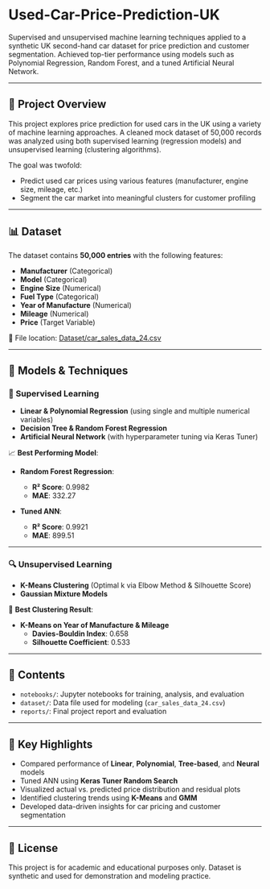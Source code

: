 # Used-Car-Price-Prediction-UK

Supervised and unsupervised machine learning techniques applied to a synthetic UK second-hand car dataset for price prediction and customer segmentation. Achieved top-tier performance using models such as Polynomial Regression, Random Forest, and a tuned Artificial Neural Network.

---

## 🚗 Project Overview

This project explores price prediction for used cars in the UK using a variety of machine learning approaches. A cleaned mock dataset of 50,000 records was analyzed using both supervised learning (regression models) and unsupervised learning (clustering algorithms).

The goal was twofold:
- Predict used car prices using various features (manufacturer, engine size, mileage, etc.)
- Segment the car market into meaningful clusters for customer profiling

---

## 📊 Dataset

The dataset contains **50,000 entries** with the following features:
- **Manufacturer** (Categorical)
- **Model** (Categorical)
- **Engine Size** (Numerical)
- **Fuel Type** (Categorical)
- **Year of Manufacture** (Numerical)
- **Mileage** (Numerical)
- **Price** (Target Variable)

📁 File location: [Dataset/car_sales_data_24.csv](./Dataset/car_sales_data_24.csv)

---

## 🧠 Models & Techniques

### 🔧 Supervised Learning
- **Linear & Polynomial Regression** (using single and multiple numerical variables)
- **Decision Tree & Random Forest Regression**
- **Artificial Neural Network** (with hyperparameter tuning via Keras Tuner)

📈 **Best Performing Model**:  
- **Random Forest Regression**:  
  - **R² Score**: 0.9982  
  - **MAE**: 332.27 

- **Tuned ANN**:  
  - **R² Score**: 0.9921  
  - **MAE**: 899.51 

---

### 🔍 Unsupervised Learning
- **K-Means Clustering** (Optimal k via Elbow Method & Silhouette Score)
- **Gaussian Mixture Models**
  
📌 **Best Clustering Result**:  
- **K-Means on Year of Manufacture & Mileage**  
  - **Davies-Bouldin Index**: 0.658  
  - **Silhouette Coefficient**: 0.533 

---

## 📂 Contents

- `notebooks/`: Jupyter notebooks for training, analysis, and evaluation
- `dataset/`: Data file used for modeling (`car_sales_data_24.csv`)
- `reports/`: Final project report and evaluation

---

## 📌 Key Highlights

- Compared performance of **Linear**, **Polynomial**, **Tree-based**, and **Neural** models
- Tuned ANN using **Keras Tuner Random Search**
- Visualized actual vs. predicted price distribution and residual plots
- Identified clustering trends using **K-Means** and **GMM**
- Developed data-driven insights for car pricing and customer segmentation

---

## 📘 License

This project is for academic and educational purposes only. Dataset is synthetic and used for demonstration and modeling practice.

